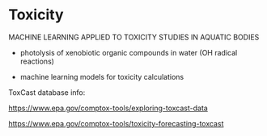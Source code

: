 # Toxicity
MACHINE LEARNING APPLIED TO TOXICITY STUDIES IN AQUATIC BODIES

- photolysis of xenobiotic organic compounds in water (OH radical reactions)

- machine learning models for toxicity calculations







ToxCast database info:

https://www.epa.gov/comptox-tools/exploring-toxcast-data

https://www.epa.gov/comptox-tools/toxicity-forecasting-toxcast
